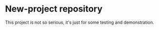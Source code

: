 # New-project repository
This project is not so serious, it's just for some testing and demonstration.

